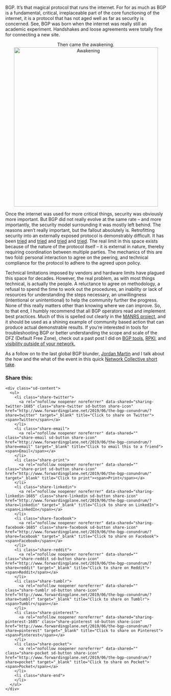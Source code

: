 BGP. It’s that magical protocol that runs the internet. For for as much as BGP is a fundamental, critical, irreplaceable part of the core functioning of the internet, it is a protocol that has not aged well as far as security is concerned. See, BGP was born when the internet was really still an academic experiment. Handshakes and loose agreements were totally fine for connecting a new site.&nbsp;

<p style="text-align: center;">
  Then came the awakening. <img style="display: block; margin-left: auto; margin-right: auto;" title="Awakening.jpg" src="https://www.forwardingplane.net/wp-content/uploads/2019/06/Awakening.jpg" alt="Awakening" width="451" height="497" border="0" />
</p>

Once the internet was used for more critical things, security was obviously more important. But BGP did not really evolve at the same rate &#8211; and more importantly, the security model surrounding it was mostly left behind. The reasons aren&#8217;t really important, but the fallout absolutely is. Retrofitting security into an externally exposed protocol is demonstrably difficult. It has been [tried](https://tools.ietf.org/html/rfc8205) and [tried](https://tools.ietf.org/html/rfc6810) and [tried](https://tools.ietf.org/id/draft-sa-grow-maxprefix-00.html) and [tried](https://www.radb.net/). The real limit in this space exists because of the nature of the protocol itself &#8211; it is external in nature, thereby requiring coordination between multiple parties. The mechanics of this are two fold: personal interaction to agree on the peering, and technical compliance for the protocol to adhere to the agreed upon policy.

Technical limitations imposed by vendors and hardware limits have plagued this space for decades. However, the real problem, as with most things technical, is actually the people. A reluctance to agree on methodology, a refusal to spend the time to work out the procedures, an inability or lack of resources for understanding the steps necessary, an unwillingness (intentional or unintentional) to help the community further the progress. None of this really matters other than knowing where we can improve. So, to that end, I humbly recommend that all BGP operators read and implement best practices. Much of this is spelled out clearly in the [MANRS project](https://www.manrs.org/isps/), and it should be used as a shining example of community based action that can produce actual demonstrable results. If you’re interested in tools for troubleshooting BGP or better understanding the scope and scale of the DFZ (Default Free Zone), check out a past post I did on [BGP tools,](https://www.forwardingplane.net/2014/03/bgp-tools-troubleshooting-and-monitoring-external-routing-in-a-nutshell/)&nbsp;[RPKI](https://www.forwardingplane.net/2016/05/bgp-rpki-why-arent-we-using-it/), and [visibility outside of your network.](https://www.forwardingplane.net/2018/02/strategy-series-view-outside-network/)&nbsp;

As a follow on to the last global BGP blunder, [Jordan Martin](https://twitter.com/bcjordo?lang=en) and I talk about the how and the what of the event in this quick [Network Collective short take](https://thenetworkcollective.com/2019/06/bgp-blunder/). &nbsp; &nbsp; &nbsp;&nbsp;<figure></figure> 

<div class="sharedaddy sd-sharing-enabled">
  <div class="robots-nocontent sd-block sd-social sd-social-icon-text sd-sharing">
    <h3 class="sd-title">
      Share this:
    </h3>
    
    <div class="sd-content">
      <ul>
        <li class="share-twitter">
          <a rel="nofollow noopener noreferrer" data-shared="sharing-twitter-1685" class="share-twitter sd-button share-icon" href="http://www.forwardingplane.net/2019/06/the-bgp-conundrum/?share=twitter" target="_blank" title="Click to share on Twitter"><span>Twitter</span></a>
        </li>
        <li class="share-email">
          <a rel="nofollow noopener noreferrer" data-shared="" class="share-email sd-button share-icon" href="http://www.forwardingplane.net/2019/06/the-bgp-conundrum/?share=email" target="_blank" title="Click to email this to a friend"><span>Email</span></a>
        </li>
        <li class="share-print">
          <a rel="nofollow noopener noreferrer" data-shared="" class="share-print sd-button share-icon" href="http://www.forwardingplane.net/2019/06/the-bgp-conundrum/" target="_blank" title="Click to print"><span>Print</span></a>
        </li>
        <li class="share-linkedin">
          <a rel="nofollow noopener noreferrer" data-shared="sharing-linkedin-1685" class="share-linkedin sd-button share-icon" href="http://www.forwardingplane.net/2019/06/the-bgp-conundrum/?share=linkedin" target="_blank" title="Click to share on LinkedIn"><span>LinkedIn</span></a>
        </li>
        <li class="share-facebook">
          <a rel="nofollow noopener noreferrer" data-shared="sharing-facebook-1685" class="share-facebook sd-button share-icon" href="http://www.forwardingplane.net/2019/06/the-bgp-conundrum/?share=facebook" target="_blank" title="Click to share on Facebook"><span>Facebook</span></a>
        </li>
        <li class="share-reddit">
          <a rel="nofollow noopener noreferrer" data-shared="" class="share-reddit sd-button share-icon" href="http://www.forwardingplane.net/2019/06/the-bgp-conundrum/?share=reddit" target="_blank" title="Click to share on Reddit"><span>Reddit</span></a>
        </li>
        <li class="share-tumblr">
          <a rel="nofollow noopener noreferrer" data-shared="" class="share-tumblr sd-button share-icon" href="http://www.forwardingplane.net/2019/06/the-bgp-conundrum/?share=tumblr" target="_blank" title="Click to share on Tumblr"><span>Tumblr</span></a>
        </li>
        <li class="share-pinterest">
          <a rel="nofollow noopener noreferrer" data-shared="sharing-pinterest-1685" class="share-pinterest sd-button share-icon" href="http://www.forwardingplane.net/2019/06/the-bgp-conundrum/?share=pinterest" target="_blank" title="Click to share on Pinterest"><span>Pinterest</span></a>
        </li>
        <li class="share-pocket">
          <a rel="nofollow noopener noreferrer" data-shared="" class="share-pocket sd-button share-icon" href="http://www.forwardingplane.net/2019/06/the-bgp-conundrum/?share=pocket" target="_blank" title="Click to share on Pocket"><span>Pocket</span></a>
        </li>
        <li class="share-end">
        </li>
      </ul>
    </div>
  </div>
</div>
